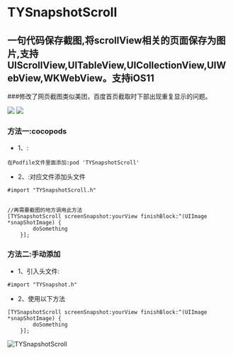 # TYSnapshotScroll

## 一句代码保存截图,将scrollView相关的页面保存为图片,支持UIScrollView,UITableView,UICollectionView,UIWebView,WKWebView。支持iOS11

###修改了网页截图类似美团，百度首页截取时下部出现重复显示的问题。

[![](https://img.shields.io/badge/Supported-iOS7-4BC51D.svg?style=flat-square)](https://github.com/TonyReet/TYSnapshotScroll)
[![](https://img.shields.io/badge/Objc-compatible-4BC51D.svg?style=flat-square)](https://github.com/TonyReet/TYSnapshotScroll)


### 方法一:cocopods
- 1、:

```objc
在Podfile文件里面添加:pod 'TYSnapshotScroll'
```
- 2、:对应文件添加头文件

```objc
#import "TYSnapshotScroll.h"


//再需要截图的地方调用此方法
[TYSnapshotScroll screenSnapshot:yourView finishBlock:^(UIImage *snapShotImage) {
        doSomething
    }];
```

### 方法二:手动添加
- 1、引入头文件:

```objc
#import "TYSnapshot.h"
```
- 2、使用以下方法

```objc
[TYSnapshotScroll screenSnapshot:yourView finishBlock:^(UIImage *snapShotImage) {
        doSomething
    }];

```


![TYSnapshotScroll](Snapshot.gif)



